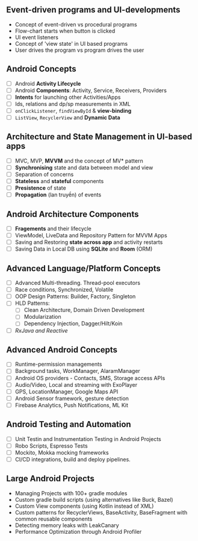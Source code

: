 ## Event-driven programs and UI-developments
- Concept of event-driven vs procedural programs
- Flow-chart starts when button is clicked
- UI event listeners
- Concept of 'view state' in UI based programs
- User drives the program vs program drives the user

## Android Concepts
- [ ] Android **Activity Lifecycle**
- [ ] Android **Components**: Activity, Service, Receivers, Providers
- [ ] **Intents** for launching other Activities/Apps
- [ ] Ids, relations and dp/sp measurements in XML
- [ ] `onClickListener`, `findViewById` & **view-binding**
- [ ] `ListView`, `RecyclerView` and **Dynamic Data**
## Architecture and State Management in UI-based apps
- [ ] MVC, MVP, **MVVM** and the concept of MV* pattern
- [ ] **Synchronising** state and data between model and view
- [ ] Separation of concerns
- [ ] **Stateless** and **stateful** components
- [ ] **Presistence** of state
- [ ] **Propagation** (lan truyền) of events
## Android Architecture Components
- [ ] **Fragements** and their lifecycle
- [ ] ViewModel, LiveData and Repository Pattern for MVVM Apps
- [ ] Saving and Restoring **state across app** and activity restarts
- [ ] Saving Data in Local DB using **SQLite** and **Room** (ORM)
## Advanced Language/Platform Concepts
- [ ] Advanced Multi-threading. Thread-pool executors
- [ ] Race conditions, Synchronized, Volatile
- [ ] OOP Design Patterns: Builder, Factory, Singleton
- [ ] HLD Patterns:
    - [ ] Clean Architecture, Domain Driven Development
    - [ ] Modularization
    - [ ] Dependency Injection, Dagger/Hilt/Koin
- [ ] _RxJava and Reactive_
## Advanced Android Concepts
- [ ] Runtime-permission managements
- [ ] Background tasks, WorkManager, AlaramManager
- [ ] Android OS providers - Contacts, SMS, Storage access APIs
- [ ] Audio/Video, Local and streaming with ExoPlayer
- [ ] GPS, LocationManager, Google Maps API
- [ ] Android Sensor framework, gesture detection
- [ ] Firebase Analytics, Push Notifications, ML Kit
## Android Testing and Automation
- [ ] Unit Testin and Instrumentation Testing in Android Projects
- [ ] Robo Scripts, Espresso Tests
- [ ] Mockito, Mokka mocking frameworks
- [ ] CI/CD integrations, build and deploy pipelines.
## Large Android Projects
- Managing Projects with 100+ gradle modules
- Custom gradle build scripts (using alternatives like Buck, Bazel)
- Custom View components (using Kotlin instead of XML)
- Custom patterns for RecyclerViews, BaseActivity, BaseFragment with common reusable components
- Detecting memory leaks with LeakCanary
- Performance Optimization through Android Profiler



